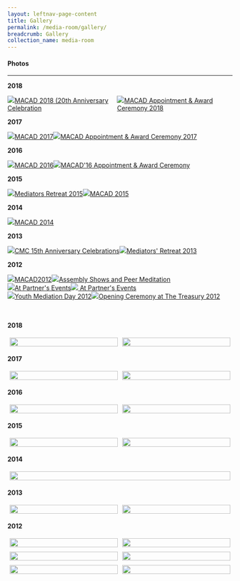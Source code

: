 ```yaml
---
layout: leftnav-page-content
title: Gallery
permalink: /media-room/gallery/
breadcrumb: Gallery
collection_name: media-room
---
```


#### Photos
---

**2018**

<div class="row">
  <div class="col is-6">
    <a href="https://mlaw-cmc-staging.netlify.com/media-room/photos/macad201820thanniversarycelebrations"><img src="/images/MACAD2018-97.jpg">MACAD 2018 (20th Anniversary Celebration</a>
  </div>
  <div class="col is-6">
    <a href="#"><img src="/images/P2M-Mediator-Appointment-Ceremony-P2-333.jpg">MACAD Appointment & Award Ceremony 2018</a>
  </div>
</div>

**2017**

<div class="row">
  <div class="col is-6">
    <a href="#"><img src="/images/MACAD2017-190.jpg">MACAD 2017</a>
  </div>
  <div class="col is-6">
    <a href="#"><img src="/images/MACAD2017-085.jpg">MACAD Appointment & Award Ceremony 2017</a>
  </div>
</div>

**2016**

<div class="row">
  <div class="col is-6">
    <a href="#"><img src="/images/macad2016thumbnail.jpg">MACAD 2016</a>
  </div>
  <div class="col is-6">
    <a href="#"><img src="/images/macad2016awardthumbnail.jpg">MACAD'16 Appointment & Award Ceremony</a>
  </div>
</div>

**2015**

<div class="row">
  <div class="col is-6">
    <a href="#"><img src="/images/Albumthumbnail.jpeg">Mediators Retreat 2015</a>
  </div>
  <div class="col is-6">
    <a href="#"><img src="/images/MACAD2015thumbnail.jpg">MACAD 2015</a>
  </div>
</div>

**2014**

<div class="row">
  <div class="col is-6">
    <a href="#"><img src="/images/Img0187.jpg">MACAD 2014</a>
  </div>
</div>

**2013**

<div class="row">
  <div class="col is-6">
    <a href="#"><img src="/images/Img0002.jpg">CMC 15th Anniversary Celebrations</a>
  </div>
  <div class="col is-6">
    <a href="#"><img src="/images/SAM_0070.jpeg">Mediators' Retreat 2013</a>
  </div>
</div>

**2012**

<div class="row">
  <div class="col is-6">
    <a href="#"><img src="/images/IMG_7913.jpg">MACAD2012</a>
  </div>
  <div class="col is-6">
    <a href="#"><img src="/images/IMG_5746.jpg">Assembly Shows and Peer Meditation</a>
  </div>
</div>

<div class="row">
  <div class="col is-6">
    <a href="#"><img src="/images/DSCN0181.jpg">At Partner's Events</a>
  </div>
  <div class="col is-6">
    <a href="#"><img src="/images/IMG_7089.jpg"> At Partner's Events</a>
  </div>
</div>

<div class="row">
  <div class="col is-6">
    <a href="#"><img src="/images/YS_004.jpg">Youth Mediation Day 2012</a>
  </div>
  <div class="col is-6">
    <a href="#"><img src="/images/2_2.jpg">Opening Ceremony at The Treasury 2012</a>
  </div>
</div><br><br>

<style>
.row {
  display: flex;
}

/* Create three equal columns that sits next to each other */
.column {
  flex: 33.33%;
  padding: 5px;
}
</style>


**2018**
<div class="row">
  <div class="column">
    <img src="/images/MACAD2018-97.jpg" style="width:100%">
  </div>
  <div class="column">
    <img src="/images/P2M-Mediator-Appointment-Ceremony-P2-333.jpg" style="width:100%">
  </div>
</div>

**2017**
<div class="row">
  <div class="column">
    <img src="/images/MACAD2017-190.jpg" style="width:100%">
  </div>
  <div class="column">
    <img src="/images/MACAD2017-085.jpg" style="width:100%">
  </div>
</div>

**2016**
<div class="row">
  <div class="column">
    <img src="/images/macad2016thumbnail.jpg" style="width:100%">
  </div>
  <div class="column">
    <img src="/images/macad2016awardthumbnail.jpg" style="width:100%">
  </div>
</div>

**2015**
<div class="row">
  <div class="column">
    <img src="/images/Albumthumbnail.jpeg" style="width:100%">
  </div>
  <div class="column">
    <img src="/images/MACAD2015thumbnail.jpg" style="width:100%">
  </div>
</div>

**2014**
<div class="row">
  <div class="column">
    <img src="/images/Img0187.jpg" style="width:100%">
  </div>
</div>

**2013**
<div class="row">
  <div class="column">
    <img src="/images/Img0002.jpg" style="width:100%">
  </div>
  <div class="column">
    <img src="/images/SAM_0070.jpeg" style="width:100%">
  </div>
</div>

**2012**
<div class="row">
  <div class="column">
    <img src="/images/IMG_7913.jpg" style="width:100%">
  </div>
  <div class="column">
    <img src="/images/IMG_5746.jpg" style="width:100%">
  </div>
</div>

<div class="row">
  <div class="column">
    <img src="/images/DSCN0181.jpg" style="width:100%">
  </div>
  <div class="column">
    <img src="/images/IMG_7089.jpg" style="width:100%">
  </div>
</div>

<div class="row">
  <div class="column">
    <img src="/images/IMG_7913.jpg" style="width:100%">
  </div>
  <div class="column">
    <img src="/images/2_2.jpg" style="width:100%">
  </div>
</div>
